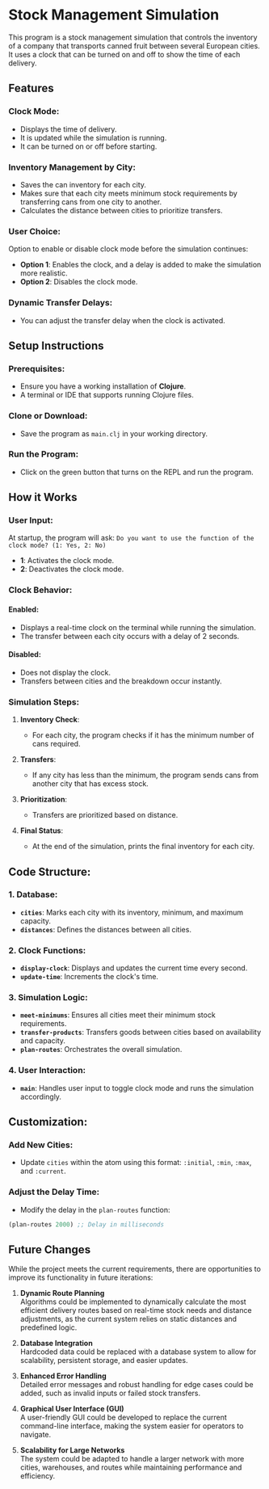 # Stock Management Simulation

This program is a stock management simulation that controls the inventory of a company that transports canned fruit between several European cities. It uses a clock that can be turned on and off to show the time of each delivery.

## Features

### Clock Mode:
- Displays the time of delivery.
- It is updated while the simulation is running.
- It can be turned on or off before starting.

### Inventory Management by City:
- Saves the can inventory for each city.
- Makes sure that each city meets minimum stock requirements by transferring cans from one city to another.
- Calculates the distance between cities to prioritize transfers.

### User Choice:
Option to enable or disable clock mode before the simulation continues:
- **Option 1**: Enables the clock, and a delay is added to make the simulation more realistic.
- **Option 2**: Disables the clock mode.

### Dynamic Transfer Delays:
- You can adjust the transfer delay when the clock is activated.

## Setup Instructions

### Prerequisites:
- Ensure you have a working installation of **Clojure**.
- A terminal or IDE that supports running Clojure files.

### Clone or Download:
- Save the program as `main.clj` in your working directory.

### Run the Program:
- Click on the green button that turns on the REPL and run the program.

## How it Works

### User Input:
At startup, the program will ask:
`Do you want to use the function of the clock mode? (1: Yes, 2: No)`

- **1**: Activates the clock mode.
- **2**: Deactivates the clock mode.

### Clock Behavior:

#### Enabled:
- Displays a real-time clock on the terminal while running the simulation.
- The transfer between each city occurs with a delay of 2 seconds.

#### Disabled:
- Does not display the clock.
- Transfers between cities and the breakdown occur instantly.

### Simulation Steps:

1. **Inventory Check**:
   - For each city, the program checks if it has the minimum number of cans required.

2. **Transfers**:
   - If any city has less than the minimum, the program sends cans from another city that has excess stock.

3. **Prioritization**:
   - Transfers are prioritized based on distance.

4. **Final Status**:
   - At the end of the simulation, prints the final inventory for each city.

## Code Structure:

### 1. Database:
- **`cities`**: Marks each city with its inventory, minimum, and maximum capacity.
- **`distances`**: Defines the distances between all cities.

### 2. Clock Functions:
- **`display-clock`**: Displays and updates the current time every second.
- **`update-time`**: Increments the clock's time.

### 3. Simulation Logic:
- **`meet-minimums`**: Ensures all cities meet their minimum stock requirements.
- **`transfer-products`**: Transfers goods between cities based on availability and capacity.
- **`plan-routes`**: Orchestrates the overall simulation.

### 4. User Interaction:
- **`main`**: Handles user input to toggle clock mode and runs the simulation accordingly.

## Customization:

### Add New Cities:
- Update `cities` within the atom using this format: `:initial`, `:min`, `:max`, and `:current`.

### Adjust the Delay Time:
- Modify the delay in the `plan-routes` function:

```clojure
(plan-routes 2000) ;; Delay in milliseconds
```
## Future Changes

While the project meets the current requirements, there are opportunities to improve its functionality in future iterations:

1. **Dynamic Route Planning**  
   Algorithms could be implemented to dynamically calculate the most efficient delivery routes based on real-time stock needs and distance adjustments, as the current system relies on static distances and predefined logic.

2. **Database Integration**  
   Hardcoded data could be replaced with a database system to allow for scalability, persistent storage, and easier updates.

3. **Enhanced Error Handling**  
   Detailed error messages and robust handling for edge cases could be added, such as invalid inputs or failed stock transfers.

4. **Graphical User Interface (GUI)**  
   A user-friendly GUI could be developed to replace the current command-line interface, making the system easier for operators to navigate.

5. **Scalability for Large Networks**  
   The system could be adapted to handle a larger network with more cities, warehouses, and routes while maintaining performance and efficiency.


